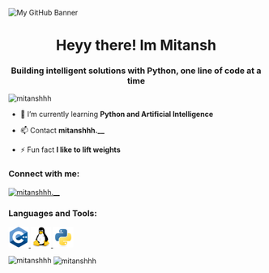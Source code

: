 ![My GitHub Banner](https://chatgpt.com/s/m_6814f7a37548819196b9814e17704193)
<h1 align="center">Heyy there! Im Mitansh</h1>
<h3 align="center">Building intelligent solutions with Python, one line of code at a time</h3>

<p align="left"> <img src="https://komarev.com/ghpvc/?username=mitanshhh&label=Profile%20views&color=0e75b6&style=flat" alt="mitanshhh" /> </p>

- 🌱 I’m currently learning **Python and Artificial Intelligence**

- 📫 Contact **mitanshhh.__**

- ⚡ Fun fact **I like to lift weights**

<h3 align="left">Connect with me:</h3>
<p align="left">
<a href="https://instagram.com/mitanshhh.__" target="blank"><img align="center" src="https://raw.githubusercontent.com/rahuldkjain/github-profile-readme-generator/master/src/images/icons/Social/instagram.svg" alt="mitanshhh.__" height="30" width="40" /></a>
</p>

<h3 align="left">Languages and Tools:</h3>
<p align="left"> <a href="https://www.w3schools.com/cpp/" target="_blank" rel="noreferrer"> <img src="https://raw.githubusercontent.com/devicons/devicon/master/icons/cplusplus/cplusplus-original.svg" alt="cplusplus" width="40" height="40"/> </a> <a href="https://www.linux.org/" target="_blank" rel="noreferrer"> <img src="https://raw.githubusercontent.com/devicons/devicon/master/icons/linux/linux-original.svg" alt="linux" width="40" height="40"/> </a> <a href="https://www.python.org" target="_blank" rel="noreferrer"> <img src="https://raw.githubusercontent.com/devicons/devicon/master/icons/python/python-original.svg" alt="python" width="40" height="40"/> </a> </p>

<p><img align="left" src="https://github-readme-stats.vercel.app/api/top-langs?username=mitanshhh&show_icons=true&locale=en&layout=compact" alt="mitanshhh" /></p>

<p>&nbsp;<img align="center" src="https://github-readme-stats.vercel.app/api?username=mitanshhh&show_icons=true&locale=en" alt="mitanshhh" /></p>
